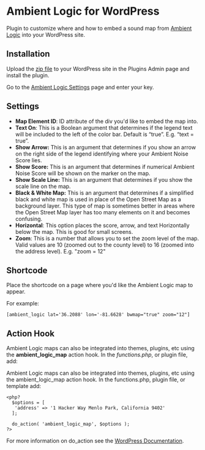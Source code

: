 # Ambient Logic for WordPress

Plugin to customize where and how to embed a sound map from [Ambient Logic](http://www.ambient-logic.com/) into your WordPress site.

## Installation

Upload the [zip file](https://github.com/asommer70/ambient-logic-wordpress/releases) to your WordPress site in the Plugins Admin page and install the plugin.

Go to the [Ambient Logic Settings](/wp-admin/options-general.php?page=ambient-logic&tab=settings) page and enter your key.


## Settings

* **Map Element ID**: ID attribute of the div you'd like to embed the map into.
* **Text On**: This is a Boolean argument that determines if the legend text will be included to the left of the color bar. Default is “true”. E.g. “text = true”.
* **Show Arrow:** This is an argument that determines if you show an arrow on the right side of the legend identifying where your Ambient Noise Score lies.
* **Show Score:** This is an argument that determines if numerical Ambient Noise Score will be shown on the marker on the map.
* **Show Scale Line:** This is an argument that determines if you show the scale line on the map.
* **Black & White Map:** This is an argument that determines if a simplified black and white map is used in place of the Open Street Map as a background layer. This type of map is sometimes better in areas where the Open Street Map layer has too many elements on it and becomes confusing.
* **Horizontal**: This option places the score, arrow, and text Horizontally below the map. This is good for small screens.
* **Zoom**: This is a number that allows you to set the zoom level of the map. Valid values are 10 (zoomed out to the county level) to 16 (zoomed into the address level). E.g. "zoom = 12"

## Shortcode

Place the shortcode on a page where you'd like the Ambient Logic map to appear.

For example:

```
[ambient_logic lat='36.2088' lon='-81.6628' bwmap="true" zoom="12"]
```

## Action Hook

Ambient Logic maps can also be integrated into themes, plugins, etc using the **ambient_logic_map** action hook. In the *functions.php*, or plugin file, add:

Ambient Logic maps can also be integrated into themes, plugins, etc using the ambient_logic_map action hook. In the functions.php, plugin file, or template add:

```
<php?
  $options = [
   'address' => '1 Hacker Way Menlo Park, California 9402'
  ];

  do_action( 'ambient_logic_map', $options );
?>
```

For more information on do_action see the [WordPress Documentation](https://developer.wordpress.org/reference/functions/do_action/).
